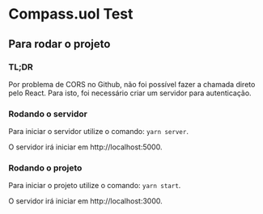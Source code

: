 # Compass.uol Test

## Para rodar o projeto

### TL;DR

Por problema de CORS no Github, não foi possível fazer a chamada direto pelo React. Para isto, foi necessário criar um servidor para autenticação.

### Rodando o servidor

Para iniciar o servidor utilize o comando: `yarn server`.

O servidor irá iniciar em http://localhost:5000.

### Rodando o projeto

Para iniciar o projeto utilize o comando: `yarn start`.

O servidor irá iniciar em http://localhost:3000.
